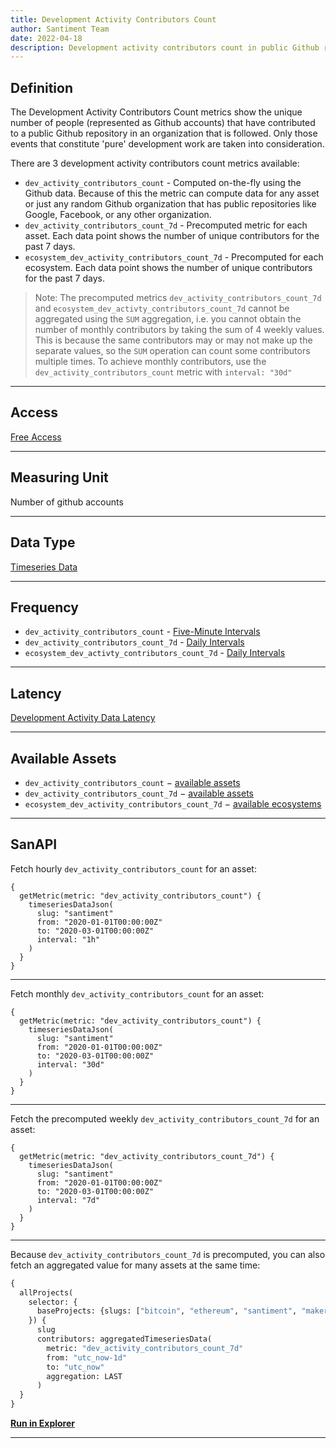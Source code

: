 ```yaml
---
title: Development Activity Contributors Count
author: Santiment Team
date: 2022-04-18
description: Development activity contributors count in public Github repositories
---
```


## Definition

The Development Activity Contributors Count metrics show the unique number of
people (represented as Github accounts) that have contributed to a public
Github repository in an organization that is followed. Only those events that
constitute 'pure' development work are taken into consideration.

There are 3 development activity contributors count metrics available:
- `dev_activity_contributors_count` - Computed on-the-fly using the Github
  data. Because of this the metric can compute data for any asset or just any
  random Github organization that has public repositories like Google,
  Facebook, or any other organization.
- `dev_activity_contributors_count_7d` - Precomputed metric for each asset.
  Each data point shows the number of unique contributors for the past 7 days.
- `ecosystem_dev_activity_contributors_count_7d` - Precomputed for each
  ecosystem. Each data point shows the number of unique contributors for the past 7 days.

> Note: The precomputed metrics `dev_activity_contributors_count_7d` and
> `ecosystem_dev_activty_contributors_count_7d` cannot be aggregated using the
> `SUM` aggregation, i.e. you cannot obtain the number of monthly contributors
> by taking the sum of 4 weekly values. This is because the same contributors
> may or may not make up the separate values, so the `SUM` operation can count
> some contributors multiple times. To achieve monthly contributors, use the
> `dev_activity_contributors_count` metric with `interval: "30d"`

---

## Access

[Free Access](/metrics/details/access#free-access)

---

## Measuring Unit

Number of github accounts

---

## Data Type

[Timeseries Data](/metrics/details/data-type#timeseries-data)

---

## Frequency

- `dev_activity_contributors_count` - [Five-Minute Intervals](/metrics/details/frequency#five-minute-frequency)
- `dev_activity_contributors_count_7d` - [Daily Intervals](/metrics/details/frequency#daily-frequency)
- `ecosystem_dev_activty_contributors_count_7d` - [Daily Intervals](/metrics/details/frequency#daily-frequency)

---

## Latency

[Development Activity Data Latency](/metrics/details/latency#development-activity-latency)

---

## Available Assets

- `dev_activity_contributors_count` $-$ [available assets](https://api.santiment.net/graphiql?variables=&query=%7B%0A%20%20getMetric(metric:%20%22dev_activity_contributors_count%22)%20%7B%0A%20%20%20%20metadata%20%7B%0A%20%20%20%20%20%20availableSlugs%0A%20%20%20%20%7D%0A%20%20%7D%0A%7D%0A)
- `dev_activity_contributors_count_7d` $-$ [available assets](https://api.santiment.net/graphiql?variables=&query=%7B%0A%20%20getMetric(metric%3A%20%22dev_activity_contributors_count_7d%22)%20%7B%0A%20%20%20%20metadata%20%7B%0A%20%20%20%20%20%20availableSlugs%0A%20%20%20%20%7D%0A%20%20%7D%0A%7D%0A)
- `ecosystem_dev_activity_contributors_count_7d` $-$ [available ecosystems](https://api.santiment.net/graphiql?query=%7B%0A%20%20getEcosystems%20%7B%0A%20%20%20%20name%0A%20%20%7D%0A%7D%0A)

---

## SanAPI

Fetch hourly `dev_activity_contributors_count` for an asset:

```graphql-explorer
{
  getMetric(metric: "dev_activity_contributors_count") {
    timeseriesDataJson(
      slug: "santiment"
      from: "2020-01-01T00:00:00Z"
      to: "2020-03-01T00:00:00Z"
      interval: "1h"
    )
  }
}
```

---

Fetch monthly `dev_activity_contributors_count` for an asset:

```graphql-explorer
{
  getMetric(metric: "dev_activity_contributors_count") {
    timeseriesDataJson(
      slug: "santiment"
      from: "2020-01-01T00:00:00Z"
      to: "2020-03-01T00:00:00Z"
      interval: "30d"
    )
  }
}
```

---

Fetch the precomputed weekly `dev_activity_contributors_count_7d` for an asset:

```graphql-explorer
{
  getMetric(metric: "dev_activity_contributors_count_7d") {
    timeseriesDataJson(
      slug: "santiment"
      from: "2020-01-01T00:00:00Z"
      to: "2020-03-01T00:00:00Z"
      interval: "7d"
    )
  }
}
```

---

Because `dev_activity_contributors_count_7d` is precomputed, you can also fetch
an aggregated value for many assets at the same time:

```graphql
{
  allProjects(
    selector: {
      baseProjects: {slugs: ["bitcoin", "ethereum", "santiment", "maker"]}
    }) {
      slug
      contributors: aggregatedTimeseriesData(
        metric: "dev_activity_contributors_count_7d"
        from: "utc_now-1d"
        to: "utc_now"
        aggregation: LAST
      )
  }
}
```

**[Run in Explorer](https://api.santiment.net/graphiql?query=%7B%0A%20%20allProjects(%0A%20%20%20%20selector%3A%20%7B%0A%20%20%20%20%20%20baseProjects%3A%20%7Bslugs%3A%20%5B%22bitcoin%22%2C%20%22ethereum%22%2C%20%22santiment%22%2C%20%22maker%22%5D%7D%0A%20%20%20%20%7D)%20%7B%0A%20%20%20%20%20%20slug%0A%20%20%20%20%20%20contributors%3A%20aggregatedTimeseriesData(%0A%20%20%20%20%20%20%20%20metric%3A%20%22dev_activity_contributors_count_7d%22%0A%20%20%20%20%20%20%20%20from%3A%20%22utc_now-1d%22%0A%20%20%20%20%20%20%20%20to%3A%20%22utc_now%22%0A%20%20%20%20%20%20%20%20aggregation%3A%20LAST%0A%20%20%20%20%20%20)%0A%20%20%7D%0A%7D%0A)**

---
